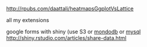http://rpubs.com/daattali/heatmapsGgplotVsLattice

all my extensions

google forms with shiny (use S3 or [mondodb](https://www.mongolab.com) or [mysql](http://www.freemysqlhosting.net/)  http://shiny.rstudio.com/articles/share-data.html 
